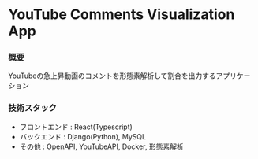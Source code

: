 # YouTube Comments Visualization App


### 概要
YouTubeの急上昇動画のコメントを形態素解析して割合を出力するアプリケーション


### 技術スタック
* フロントエンド : React(Typescript)
* バックエンド : Django(Python), MySQL
* その他 : OpenAPI, YouTubeAPI, Docker, 形態素解析
